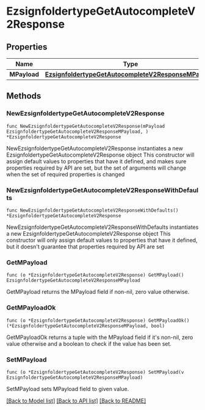 # EzsignfoldertypeGetAutocompleteV2Response

## Properties

Name | Type | Description | Notes
------------ | ------------- | ------------- | -------------
**MPayload** | [**EzsignfoldertypeGetAutocompleteV2ResponseMPayload**](EzsignfoldertypeGetAutocompleteV2ResponseMPayload.md) |  | 

## Methods

### NewEzsignfoldertypeGetAutocompleteV2Response

`func NewEzsignfoldertypeGetAutocompleteV2Response(mPayload EzsignfoldertypeGetAutocompleteV2ResponseMPayload, ) *EzsignfoldertypeGetAutocompleteV2Response`

NewEzsignfoldertypeGetAutocompleteV2Response instantiates a new EzsignfoldertypeGetAutocompleteV2Response object
This constructor will assign default values to properties that have it defined,
and makes sure properties required by API are set, but the set of arguments
will change when the set of required properties is changed

### NewEzsignfoldertypeGetAutocompleteV2ResponseWithDefaults

`func NewEzsignfoldertypeGetAutocompleteV2ResponseWithDefaults() *EzsignfoldertypeGetAutocompleteV2Response`

NewEzsignfoldertypeGetAutocompleteV2ResponseWithDefaults instantiates a new EzsignfoldertypeGetAutocompleteV2Response object
This constructor will only assign default values to properties that have it defined,
but it doesn't guarantee that properties required by API are set

### GetMPayload

`func (o *EzsignfoldertypeGetAutocompleteV2Response) GetMPayload() EzsignfoldertypeGetAutocompleteV2ResponseMPayload`

GetMPayload returns the MPayload field if non-nil, zero value otherwise.

### GetMPayloadOk

`func (o *EzsignfoldertypeGetAutocompleteV2Response) GetMPayloadOk() (*EzsignfoldertypeGetAutocompleteV2ResponseMPayload, bool)`

GetMPayloadOk returns a tuple with the MPayload field if it's non-nil, zero value otherwise
and a boolean to check if the value has been set.

### SetMPayload

`func (o *EzsignfoldertypeGetAutocompleteV2Response) SetMPayload(v EzsignfoldertypeGetAutocompleteV2ResponseMPayload)`

SetMPayload sets MPayload field to given value.



[[Back to Model list]](../README.md#documentation-for-models) [[Back to API list]](../README.md#documentation-for-api-endpoints) [[Back to README]](../README.md)



